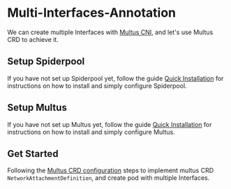 # Multi-Interfaces-Annotation

We can create multiple Interfaces with [Multus CNI](https://github.com/k8snetworkplumbingwg/multus-cni),
and let's use Multus CRD to achieve it.

## Setup Spiderpool

If you have not set up Spiderpool yet, follow the guide [Quick Installation](https://github.com/spidernet-io/spiderpool/blob/main/docs/usage/install.md) for instructions on how to install and simply configure Spiderpool.

## Setup Multus

If you have not set up Multus yet, follow the guide [Quick Installation](https://github.com/k8snetworkplumbingwg/multus-cni/blob/master/docs/quickstart.md#installation) for instructions on how to install and simply configure Multus.

## Get Started

Following the [Multus CRD configuration](https://github.com/k8snetworkplumbingwg/multus-cni/blob/master/docs/quickstart.md#storing-a-configuration-as-a-custom-resource) steps to implement multus CRD ``NetworkAttachmentDefinition``,
and create pod with multiple Interfaces.

